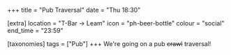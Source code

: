 +++
title = "Pub Traversal"
date = "Thu 18:30"

[extra]
location = "T-Bar -> Leam"
icon = "ph-beer-bottle"
colour = "social"
end_time = "23:59"

[taxonomies]
tags = ["Pub"]
+++
We're going on a pub ~~crawl~~ traversal! 